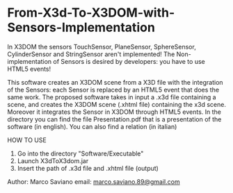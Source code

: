 From-X3d-To-X3DOM-with-Sensors-Implementation
=============================================

In X3DOM the sensors TouchSensor, PlaneSensor, SphereSensor, CylinderSensor and
StringSensor aren't implemented! The Non-implementation of Sensors is desired by developers: you have to use HTML5 events!

This software creates an X3DOM scene from a X3D file with the integration of the Sensors: each Sensor is replaced by an HTML5 event that does the same work.
The proposed software takes in input a .x3d file containing a scene, and creates the X3DOM scene (.xhtml file) containing the x3d scene. Moreover it integrates the Sensor in X3DOM through HTML5 events.
In the directory you can find the file Presentation.pdf that is a presentation of the software (in english). You can also find a relation (in italian)

HOW TO USE
1) Go into the directory "Software/Executable"
2) Launch X3dToX3dom.jar
3) Insert the path of .x3d file and .xhtml file (output)

Author: Marco Saviano
email: marco.saviano.89@gmail.com
